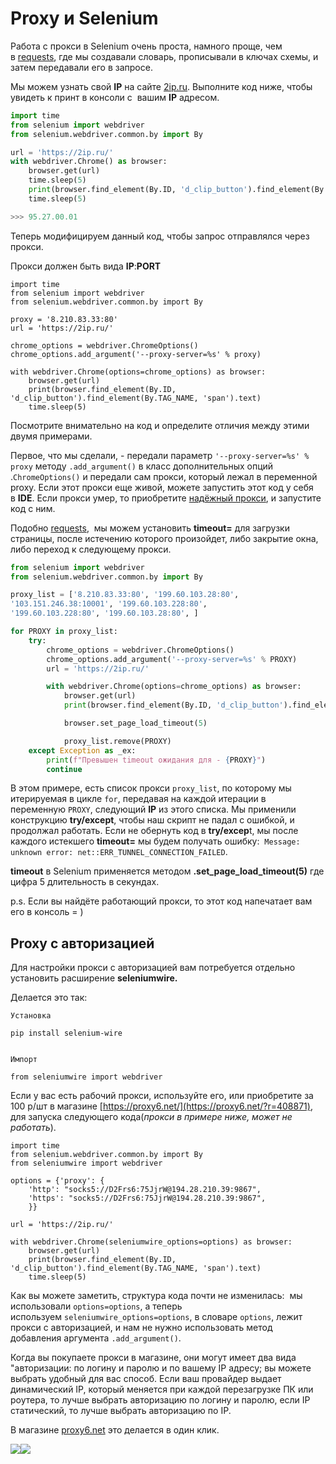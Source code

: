 # Proxy и Selenium

Работа с прокси в Selenium очень проста, намного проще, чем в [requests](https://stepik.org/lesson/691440/step/4?unit=690987), где мы создавали словарь, прописывали в ключах схемы, и затем передавали его в запросе.

Мы можем узнать свой **IP** на сайте [2ip.ru](https://2ip.ru/). Выполните код ниже, чтобы увидеть к принт в консоли с  вашим **IP** адресом.

```python
import time
from selenium import webdriver
from selenium.webdriver.common.by import By

url = 'https://2ip.ru/'
with webdriver.Chrome() as browser:
    browser.get(url)
    time.sleep(5)
    print(browser.find_element(By.ID, 'd_clip_button').find_element(By.TAG_NAME, 'span').text)
    time.sleep(5)

>>> 95.27.00.01
```

Теперь модифицируем данный код, чтобы запрос отправлялся через прокси. 

Прокси должен быть вида **IP**:**PORT**

```
import time
from selenium import webdriver
from selenium.webdriver.common.by import By

proxy = '8.210.83.33:80'
url = 'https://2ip.ru/'

chrome_options = webdriver.ChromeOptions()
chrome_options.add_argument('--proxy-server=%s' % proxy)

with webdriver.Chrome(options=chrome_options) as browser:
    browser.get(url)
    print(browser.find_element(By.ID, 'd_clip_button').find_element(By.TAG_NAME, 'span').text)
    time.sleep(5)
```

Посмотрите внимательно на код и определите отличия между этими двумя примерами. 

Первое, что мы сделали, - передали параметр `'--proxy-server=%s' % proxy` методу `.add_argument()` в класс дополнительных опций .`ChromeOptions()` и передали сам прокси, который лежал в переменной proxy. Если этот прокси еще живой, можете запустить этот код у себя в **IDE**. Если прокси умер, то приобретите [надёжный прокси](https://proxy6.net/?r=408871), и запустите код с ним.

Подобно [requests](https://stepik.org/lesson/691440/step/4?unit=690987),  мы можем установить **timeout=** для загрузки страницы, после истечению которого произойдет, либо закрытие окна, либо переход к следующему прокси.

```python
from selenium import webdriver
from selenium.webdriver.common.by import By

proxy_list = ['8.210.83.33:80', '199.60.103.28:80', 
'103.151.246.38:10001', '199.60.103.228:80', 
'199.60.103.228:80', '199.60.103.28:80', ]

for PROXY in proxy_list:
    try:
        chrome_options = webdriver.ChromeOptions()
        chrome_options.add_argument('--proxy-server=%s' % PROXY)
        url = 'https://2ip.ru/'

        with webdriver.Chrome(options=chrome_options) as browser:
            browser.get(url)
            print(browser.find_element(By.ID, 'd_clip_button').find_element(By.TAG_NAME, 'span').text)

            browser.set_page_load_timeout(5)

            proxy_list.remove(PROXY)
    except Exception as _ex:
        print(f"Превышен timeout ожидания для - {PROXY}")
        continue
```

В этом примере, есть список прокси `proxy_list`, по которому мы итерируемая в цикле `for`, передавая на каждой итерации в переменную `PROXY`, следующий **IP** из этого списка. Мы применили конструкцию **try/except**, чтобы наш скрипт не падал с ошибкой, и продолжал работать. Если не обернуть код в **try/excep**t, мы после каждого истекшего **timeout=** мы будем получать ошибку:  `Message: unknown error: net::ERR_TUNNEL_CONNECTION_FAILED`.

**timeout** в Selenium применяется методом **.set_page_load_timeout(5)** где цифра 5 длительность в секундах.

p.s. Если вы найдёте работающий прокси, то этот код напечатает вам его в консоль = )

## Proxy с авторизацией

Для настройки прокси с авторизацией вам потребуется отдельно установить расширение **seleniumwire.**

Делается это так:

```
Установка

pip install selenium-wire


Импорт

from seleniumwire import webdriver
```

Если у вас есть рабочий прокси, используйте его, или приобретите за 100 р/шт в магазине [https://proxy6.net/](https://proxy6.net/?r=408871), для запуска следующего кода(_прокси в примере ниже, может не работать_).

```
import time
from selenium.webdriver.common.by import By
from seleniumwire import webdriver

options = {'proxy': {
    'http': "socks5://D2Frs6:75JjrW@194.28.210.39:9867",
    'https': "socks5://D2Frs6:75JjrW@194.28.210.39:9867",
    }}

url = 'https://2ip.ru/'

with webdriver.Chrome(seleniumwire_options=options) as browser:
    browser.get(url)
    print(browser.find_element(By.ID, 'd_clip_button').find_element(By.TAG_NAME, 'span').text)
    time.sleep(5)
```

Как вы можете заметить, структура кода почти не изменилась:  мы использовали `options=options`, а теперь используем `seleniumwire_options=options`, в словаре `options`, лежит прокси с авторизацией, и нам не нужно использовать метод добавления аргумента `.add_argument()`.

Когда вы покупаете прокси в магазине, они могут имеет два вида "авторизации: по логину и паролю и по вашему IP адресу; вы можете выбрать удобный для вас способ. Если ваш провайдер выдает динамический IP, который меняется при каждой перезагрузке ПК или роутера, то лучше выбрать авторизацию по логину и паролю, если IP статический, то лучше выбрать авторизацию по IP.

В магазине [proxy6.net](https://proxy6.net/?r=408871) это делается в один клик.

![](https://ucarecdn.com/5142a362-681d-499f-8bf7-443e55e2ed9f/)![](https://ucarecdn.com/17910003-493f-4d1b-acd3-1bc62945362f/)